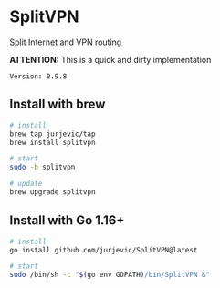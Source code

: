 # SplitVPN
Split Internet and VPN routing

**ATTENTION:** This is a quick and dirty implementation

``` Version: 0.9.8 ```

## Install with brew
```sh
# install
brew tap jurjevic/tap
brew install splitvpn
```
```sh
# start
sudo -b splitvpn
```
```sh
# update
brew upgrade splitvpn
```

## Install with Go 1.16+
```sh
# install
go install github.com/jurjevic/SplitVPN@latest
```
```sh
# start
sudo /bin/sh -c "$(go env GOPATH)/bin/SplitVPN &"
```
